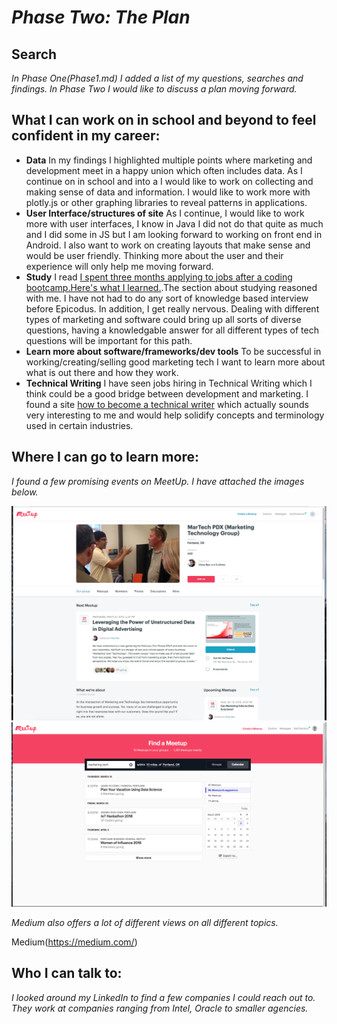 # _Phase Two: The Plan_

## Search

_In Phase One(Phase1.md) I added a list of my questions, searches and findings. In Phase Two I would like to discuss a plan moving forward._

## What I can work on in school and beyond to feel confident in my career:

  * **Data** In my findings I highlighted multiple points where marketing and development meet in a happy union which often includes data. As I continue on in school and into a I would like to work on collecting and making sense of data and information.  I would like to work more with plotly.js or other graphing libraries to reveal patterns in applications.
  * **User Interface/structures of site** As I continue, I would like to work more with user interfaces, I know in Java I did not do that quite as much and I did some in JS but I am looking forward to working on front end in Android. I also want to work on creating layouts that make sense and would be user friendly. Thinking more about the user and their experience will only help me moving forward.
  * **Study** I read [I spent three months applying to jobs after a coding bootcamp.Here's what I learned.](https://medium.freecodecamp.org/5-key-learnings-from-the-post-bootcamp-job-search-9a07468d2331).The section about studying reasoned with me. I have not had to do any sort of knowledge based interview before Epicodus. In addition, I get really nervous. Dealing with different types of marketing and software could bring up all sorts of diverse questions, having a knowledgable answer for all different types of tech questions will be important for this path.
  * **Learn more about software/frameworks/dev tools** To be successful in working/creating/selling good marketing tech I want to learn more about what is out there and how they work.   
  * **Technical Writing** I have seen jobs hiring in Technical Writing which I think could be a good bridge between development and marketing. I found a site [how to become a technical writer](https://www.instructionalsolutions.com/blog/become-a-technical-writer) which actually sounds very interesting to me and would help solidify concepts and terminology used in certain industries.

## Where I can go to learn more:

  _I found a few promising events on MeetUp. I have attached the images below._

  ![marketingtechnology](./images/meetup.png)
  ![meetup](./images/meetup1.png)

  _Medium also offers a lot of different views on all different topics._

  Medium(https://medium.com/)


## Who I can talk to:

  _I looked around my LinkedIn to find a few companies I could reach out to. They work at companies ranging from Intel, Oracle to smaller agencies._
